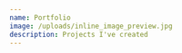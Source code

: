 ```yaml
---
name: Portfolio
image: /uploads/inline_image_preview.jpg
description: Projects I've created
---
```

